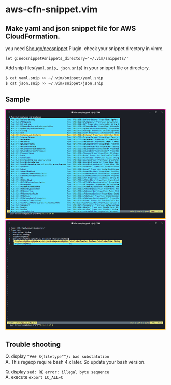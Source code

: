 # aws-cfn-snippet.vim

## Make yaml and json snippet file for AWS CloudFormation.

you need [Shougo/neosnippet](https://github.com/Shougo/neosnippet.vim) Plugin.
check your snippet directory in vimrc.
```bash:vimrc
let g:neosnippet#snippets_directory='~/.vim/snippets/'
```

Add snip files(`yaml.snip, json.snip`) in your snippet file or directory.
```bash
$ cat yaml.snip >> ~/.vim/snippet/yaml.snip
$ cat json.snip >> ~/.vim/snippet/json.snip
```

## Sample
![Sample1](./images/sample1.png)
![Sample2](./images/sample2.png)

## Trouble shooting
Q. display `^### ${filetype^^}: bad substatution`  
A. This regexp require bash 4.x later. So update your bash version.

Q. display `sed: RE error: illegal byte sequence`  
A. execute `export LC_ALL=C`  

